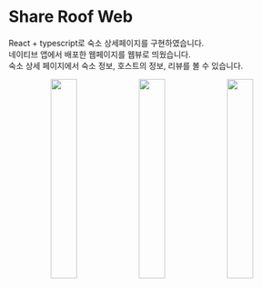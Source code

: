 # Share Roof Web
React + typescript로 숙소 상세페이지를 구현하였습니다.
<br/>
네이티브 앱에서 배포한 웹페이지를 웹뷰로 띄웠습니다.
<br/>
숙소 상세 페이지에서 숙소 정보, 호스트의 정보, 리뷰를 볼 수 있습니다.
<p align="center">
 <img src="https://user-images.githubusercontent.com/87538540/185772635-5121f0b7-825d-4033-b4b6-263d0360ab9b.png" width="30%"/>
 <img src="https://user-images.githubusercontent.com/87538540/185772637-94f4cb58-f238-46c6-922e-d0e21da25e31.png" width="30%"/>
 <img src="https://user-images.githubusercontent.com/87538540/185772638-d620d094-71ed-4593-be9e-120c6e6bf601.png" width="30%"/>
</p>
